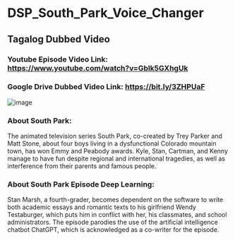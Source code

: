 # DSP_South_Park_Voice_Changer
## Tagalog Dubbed Video
### Youtube Episode Video Link: https://www.youtube.com/watch?v=GbIk5GXhgUk
### Google Drive Dubbed Video Link: https://bit.ly/3ZHPUaF

![image](https://github.com/TIPKurtMacamay/DSP_South_Park_Voice_Changer/assets/133735418/02d7e729-6f60-477a-a15f-d15a1af18495)

### About South Park:
The animated television series South Park, co-created by Trey Parker and Matt Stone, about four boys living in a dysfunctional Colorado mountain town, has won Emmy and Peabody awards. Kyle, Stan, Cartman, and Kenny manage to have fun despite regional and international tragedies, as well as interference from their parents and famous people. 
### About South Park Episode Deep Learning:
Stan Marsh, a fourth-grader, becomes dependent on the software to write both academic essays and romantic texts to his girlfriend Wendy Testaburger, which puts him in conflict with her, his classmates, and school administrators. The episode parodies the use of the artificial intelligence chatbot ChatGPT, which is acknowledged as a co-writer for the episode.


